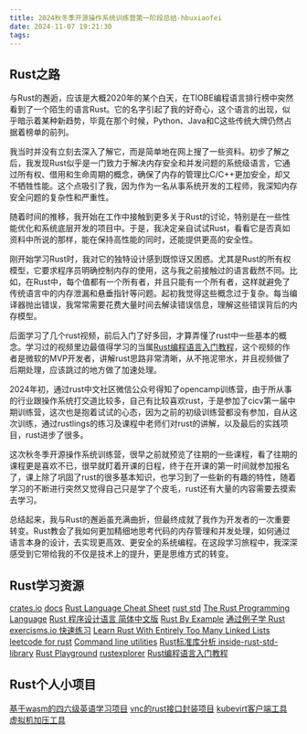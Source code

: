 ```yaml
---
title: 2024秋冬季开源操作系统训练营第一阶段总结-hbuxiaofei
date: 2024-11-07 19:21:30
tags:
---
```


## Rust之路

与Rust的邂逅，应该是大概2020年的某个白天，在TIOBE编程语言排行榜中突然看到了一个陌生的语言Rust。它的名字引起了我的好奇心，这个语言的出现，似乎暗示着某种新趋势，毕竟在那个时候，Python、Java和C这些传统大牌仍然占据着榜单的前列。

我当时并没有立刻去深入了解它，而是简单地在网上搜了一些资料。初步了解之后，我发现Rust似乎是一门致力于解决内存安全和并发问题的系统级语言，它通过所有权、借用和生命周期的概念，确保了内存的管理比C/C++更加安全，却又不牺牲性能。这个点吸引了我，因为作为一名从事系统开发的工程师，我深知内存安全问题的复杂性和严重性。

随着时间的推移，我开始在工作中接触到更多关于Rust的讨论，特别是在一些性能优化和系统底层开发的项目中。于是，我决定亲自试试Rust，看看它是否真如资料中所说的那样，能在保持高性能的同时，还能提供更高的安全性。

刚开始学习Rust时，我对它的独特设计感到既惊讶又困惑。尤其是Rust的所有权模型，它要求程序员明确控制内存的使用，这与我之前接触过的语言截然不同。比如，在Rust中，每个值都有一个所有者，并且只能有一个所有者，这样就避免了传统语言中的内存泄漏和悬垂指针等问题。起初我觉得这些概念过于复杂。每当编译器抛出错误，我常常需要花费大量时间去解读错误信息，理解这些错误背后的内存模型。

后面学习了几个rust视频，前后入门了好多回，才算弄懂了rust中一些基本的概念。学习过的视频里边最值得学习的当属[Rust编程语言入门教程](https://www.bilibili.com/video/BV1hp4y1k7SV)，这个视频的作者是微软的MVP开发者，讲解rust思路非常清晰，从不拖泥带水，并且视频做了后期处理，应该跳过的地方做了加速处理。

2024年初，通过rust中文社区微信公众号得知了opencamp训练营，由于所从事的行业跟操作系统打交道比较多，自己有比较喜欢rust，于是参加了cicv第一届中期训练营，这次也是抱着试试的心态，因为之前的初级训练营都没有参加，自从这次训练，通过rustlings的练习及课程中老师们对rust的讲解，以及最后的实践项目，rust进步了很多。

这次秋冬季开源操作系统训练营，很早之前就预览了往期的一些课程，看了往期的课程更是喜欢不已，很早就盯着开课的日程，终于在开课的第一时间就参加报名了，课上除了巩固了rust的很多基本知识，也学习到了一些新的有趣的特性，随着学习的不断进行突然又觉得自己只是学了个皮毛，rust还有大量的内容需要去摸索去学习。

总结起来，我与Rust的邂逅虽充满曲折，但最终成就了我作为开发者的一次重要转变。Rust教会了我如何更加精细地思考代码的内存管理和并发处理，如何通过语言本身的设计，去实现更高效、更安全的系统编程。在这段学习旅程中，我深深感受到它带给我的不仅是技术上的提升，更是思维方式的转变。


## Rust学习资源

[crates.io](https://crates.io/)
[docs](https://docs.rs/)
[Rust Language Cheat Sheet](https://cheats.rs/)
[rust std](https://doc.rust-lang.org/std/index.html)
[The Rust Programming Language](https://doc.rust-lang.org/stable/book/)
[Rust 程序设计语言 简体中文版](https://kaisery.github.io/trpl-zh-cn/title-page.html)
[Rust By Example](https://doc.rust-lang.org/stable/rust-by-example/)
[通过例子学 Rust](https://llever.com/rust-by-example-cn/index.html)
[exercisms.io 快速练习](https://llever.com/exercism-rust-zh/index.html)
[Learn Rust With Entirely Too Many Linked Lists](https://rust-unofficial.github.io/too-many-lists/index.html)
[leetcode for rust](https://docs.rs/leetcode_for_rust/0.1.37/leetcode_for_rust/)
[Command line utilities](https://lib.rs/command-line-utilities)
[Rust标准库分析 inside-rust-std-library](https://github.com/Warrenren/inside-rust-std-library/tree/main)
[Rust Playground](https://play.rust-lang.org/)
[rustexplorer](https://www.rustexplorer.com/)
[Rust编程语言入门教程](https://www.bilibili.com/video/BV1hp4y1k7SV)


## Rust个人小项目

[基于wasm的四六级英语学习项目](https://github.com/rayylee/keypress)
[vnc的rust接口封装项目](https://github.com/rayylee/libvnc-rs)
[kubevirt客户端工具](https://github.com/hbuxiaofei/kube-virsh)
[虚拟机加压工具](https://github.com/hbuxiaofei/virt-tools)

